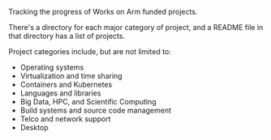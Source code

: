Tracking the progress of Works on Arm funded projects.

There's a directory for each major category of project,
and a README file in that directory has a list of projects.

Project categories include, but are not limited to:

* Operating systems
* Virtualization and time sharing
* Containers and Kubernetes
* Languages and libraries
* Big Data, HPC, and Scientific Computing
* Build systems and source code management
* Telco and network support
* Desktop
